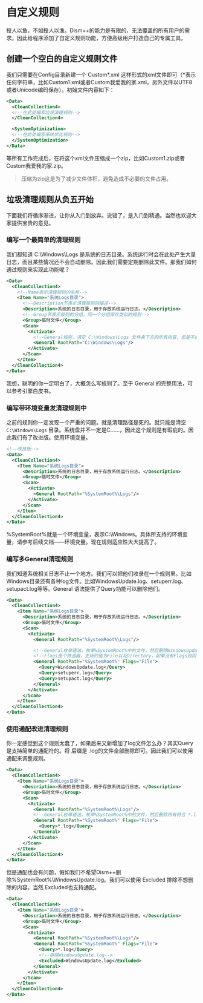 # 自定义规则
授人以鱼，不如授人以渔。Dism++的能力是有限的，无法覆盖的所有用户的需求。因此给程序添加了自定义规则功能，方便高级用户打造自己的专属工具。

## 创建一个空白的自定义规则文件
我们只需要在Config目录新建一个 Custom\*.xml 这样形式的xml文件即可（\*表示任何字符串，比如Custom1.xml或者Custom我爱我的家.xml，另外文件以UTF8或者Unicode编码保存）。初始文件内容如下：
```xml
<Data>
  <CleanCollection4>
  <!--在此处编写垃圾清理规则-->
  </CleanCollection4>

  <SystemOptimization>
  <!--在此处编写系统优化规则-->
  </SystemOptimization>
</Data>
```
等所有工作完成后，在将这个xml文件压缩成一个zip，比如Custom1.zip或者Custom我爱我的家.zip。
> 压缩为zip这是为了减少文件体积，避免造成不必要的文件占用。

## 垃圾清理规则从负五开始
下面我们将循序渐进，让你从入门到放弃。说错了，是入门到精通。当然也欢迎大家提供宝贵的意见。

### 编写一个最简单的清理规则
我们都知道 C:\\Windows\\Logs 是系统的日志目录。系统运行时会在此处产生大量日志，而且某些情况还不会自动删除。因此我们需要定期删除此文件。那我们如何通过规则来实现此功能呢？

```xml
<Data>
  <CleanCollection4>
    <!--Name表示清理规则的名称-->
    <Item Name="系统Logs目录">
      <!--Description节表示清理规则的描述-->
      <Description>系统的日志目录，用于存放系统运行日志。</Description>
      <!--Group节表示规则的分组，同一个分组保存类似的规则-->
      <Group>临时文件</Group>
      <Scan>
        <Activate>
          <!--General规则，清空 C:\Windows\Logs 文件夹下方的所有内容，但是不会删除Logs文件夹本身-->
          <General RootPath="C:\Windows\Logs"/>
        </Activate>
      </Scan>
    </Item>
  </CleanCollection4>
</Data>
```
我想，聪明的你一定明白了，大概怎么写规则了。至于 General 的完整用法，可以参考引擎白皮书。

### 编写带环境变量发清理规则中
之前的规则你一定发现一个严重的问题。就是清理路径是死的。就只能是清空 `C:\Windows\Logs` 目录。系统盘并不一定是C……，因此这个规则是有瑕疵的。因此我们有了改进版。使用环境变量。

```xml
<!--改良版-->
<Data>
  <CleanCollection4>
    <Item Name="系统Logs目录">
      <Description>系统的日志目录，用于存放系统运行日志。</Description>
      <Group>临时文件</Group>
      <Scan>
        <Activate>
          <General RootPath="%SystemRoot%\Logs"/>
        </Activate>
      </Scan>
    </Item>
  </CleanCollection4>
</Data>
```
%SystemRoot%就是一个环境变量，表示C:\\Windows。具体所支持的环境变量，请参考后续文档——环境变量。现在规则适应性大大提高了。

### 编写多General清理规则
我们知道系统相关日志不止一个地方。我们可以把他们收录在一个规则里。比如Windows目录还有各种log文件。比如WindowsUpdate.log、setuperr.log、setupact.log等等。General 语法提供了Query功能可以删除他们。

```xml
<Data>
  <CleanCollection4>
    <Item Name="系统Logs目录">
      <Description>系统的日志目录，用于存放系统运行日志。</Description>
      <Group>临时文件</Group>
      <Scan>
        <Activate>
          <General RootPath="%SystemRoot%\Logs"/>

          <!--General枚举语法，枚举%SystemRoot%中的文件，然后删除WindowsUpdate.log、setuperr.log、setupact.log 3个文件-->
          <!--Flags是个筛选器，支持的值为File以及Directory，如果没有Flags则同时枚举文件以及文件夹。在此处仅枚举文件-->
          <General RootPath="%SystemRoot%" Flags="File">
            <Query>WindowsUpdate.log</Query>
            <Query>setuperr.log</Query>
            <Query>setupact.log</Query>
          </General>
        </Activate>
      </Scan>
    </Item>
  </CleanCollection4>
</Data>
```
### 使用通配改进清理规则
你一定感觉到这个规则太蠢了，如果后来又新增加了log文件怎么办？其实Query是支持简单的通配符的。将 后缀是 .log的文件全部删除即可。因此我们可以使用通配来调整规则。

```xml
<Data>
  <CleanCollection4>
    <Item Name="系统Logs目录">
      <Description>系统的日志目录，用于存放系统运行日志。</Description>
      <Group>临时文件</Group>
      <Scan>
        <Activate>
          <General RootPath="%SystemRoot%\Logs"/>
          <!--General枚举语法，枚举%SystemRoot%中的文件，然后删除所有符合 *.log的文件-->
          <General RootPath="%SystemRoot%" Flags="File">
            <Query>*.log</Query>
          </General>
        </Activate>
      </Scan>
    </Item>
  </CleanCollection4>
</Data>
```
但是通配也会有问题，假如我们不希望Dism++删除%SystemRoot%\\WindowsUpdate.log。我们可以使用 Excluded 排除不想删除的内容，当然 Excluded也支持通配。
```xml
<Data>
  <CleanCollection4>
    <Item Name="系统Logs目录">
      <Description>系统的日志目录，用于存放系统运行日志。</Description>
      <Group>临时文件</Group>
      <Scan>
        <Activate>
          <General RootPath="%SystemRoot%\Logs"/>
          <General RootPath="%SystemRoot%" Flags="File">
            <Query>*.log</Query>
            <!--排除WindowsUpdate.log-->
            <Excluded>WindowsUpdate.log</Excluded>
          </General>
        </Activate>
      </Scan>
    </Item>
  </CleanCollection4>
</Data>
```
